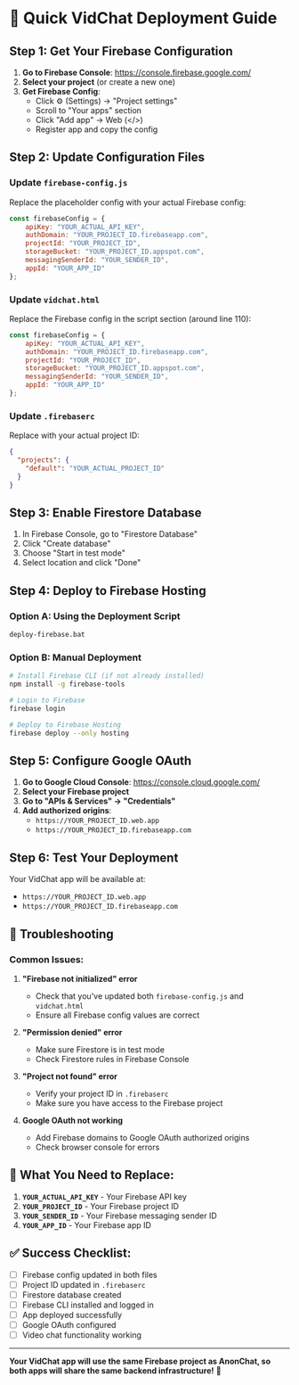 # 🚀 Quick VidChat Deployment Guide

## Step 1: Get Your Firebase Configuration

1. **Go to Firebase Console**: https://console.firebase.google.com/
2. **Select your project** (or create a new one)
3. **Get Firebase Config**:
   - Click ⚙️ (Settings) → "Project settings"
   - Scroll to "Your apps" section
   - Click "Add app" → Web (</>)
   - Register app and copy the config

## Step 2: Update Configuration Files

### Update `firebase-config.js`
Replace the placeholder config with your actual Firebase config:

```javascript
const firebaseConfig = {
    apiKey: "YOUR_ACTUAL_API_KEY",
    authDomain: "YOUR_PROJECT_ID.firebaseapp.com",
    projectId: "YOUR_PROJECT_ID",
    storageBucket: "YOUR_PROJECT_ID.appspot.com",
    messagingSenderId: "YOUR_SENDER_ID",
    appId: "YOUR_APP_ID"
};
```

### Update `vidchat.html`
Replace the Firebase config in the script section (around line 110):

```javascript
const firebaseConfig = {
    apiKey: "YOUR_ACTUAL_API_KEY",
    authDomain: "YOUR_PROJECT_ID.firebaseapp.com",
    projectId: "YOUR_PROJECT_ID",
    storageBucket: "YOUR_PROJECT_ID.appspot.com",
    messagingSenderId: "YOUR_SENDER_ID",
    appId: "YOUR_APP_ID"
};
```

### Update `.firebaserc`
Replace with your actual project ID:

```json
{
  "projects": {
    "default": "YOUR_ACTUAL_PROJECT_ID"
  }
}
```

## Step 3: Enable Firestore Database

1. In Firebase Console, go to "Firestore Database"
2. Click "Create database"
3. Choose "Start in test mode"
4. Select location and click "Done"

## Step 4: Deploy to Firebase Hosting

### Option A: Using the Deployment Script
```bash
deploy-firebase.bat
```

### Option B: Manual Deployment
```bash
# Install Firebase CLI (if not already installed)
npm install -g firebase-tools

# Login to Firebase
firebase login

# Deploy to Firebase Hosting
firebase deploy --only hosting
```

## Step 5: Configure Google OAuth

1. **Go to Google Cloud Console**: https://console.cloud.google.com/
2. **Select your Firebase project**
3. **Go to "APIs & Services" → "Credentials"**
4. **Add authorized origins**:
   - `https://YOUR_PROJECT_ID.web.app`
   - `https://YOUR_PROJECT_ID.firebaseapp.com`

## Step 6: Test Your Deployment

Your VidChat app will be available at:
- `https://YOUR_PROJECT_ID.web.app`
- `https://YOUR_PROJECT_ID.firebaseapp.com`

## 🔧 Troubleshooting

### Common Issues:

1. **"Firebase not initialized" error**
   - Check that you've updated both `firebase-config.js` and `vidchat.html`
   - Ensure all Firebase config values are correct

2. **"Permission denied" error**
   - Make sure Firestore is in test mode
   - Check Firestore rules in Firebase Console

3. **"Project not found" error**
   - Verify your project ID in `.firebaserc`
   - Make sure you have access to the Firebase project

4. **Google OAuth not working**
   - Add Firebase domains to Google OAuth authorized origins
   - Check browser console for errors

## 📝 What You Need to Replace:

1. **`YOUR_ACTUAL_API_KEY`** - Your Firebase API key
2. **`YOUR_PROJECT_ID`** - Your Firebase project ID
3. **`YOUR_SENDER_ID`** - Your Firebase messaging sender ID
4. **`YOUR_APP_ID`** - Your Firebase app ID

## ✅ Success Checklist:

- [ ] Firebase config updated in both files
- [ ] Project ID updated in `.firebaserc`
- [ ] Firestore database created
- [ ] Firebase CLI installed and logged in
- [ ] App deployed successfully
- [ ] Google OAuth configured
- [ ] Video chat functionality working

---

**Your VidChat app will use the same Firebase project as AnonChat, so both apps will share the same backend infrastructure!** 🎉 